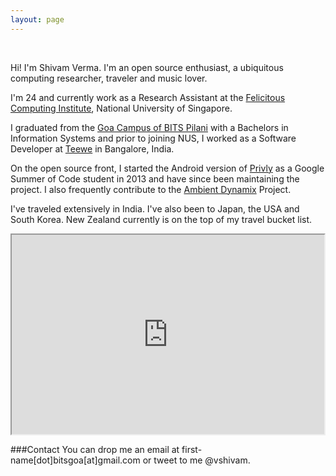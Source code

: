 ```yaml
---
layout: page
---
```


<p >
<div class="message" align="center">
	<a href="https://github.com/vshivam"> <i class="fa fa-github-alt fa-3x"></i></a> &nbsp; &nbsp; 
	<a href="http://stackoverflow.com/users/1239966/shivam-verma"> <i class="fa fa-stack-overflow fa-3x"></i> </a> &nbsp; &nbsp; 
	<a href="https://www.facebook.com/shivam.verma.2707"> <i class="fa fa-facebook fa-3x"></i></a> &nbsp; &nbsp; 
	<a href="https://sg.linkedin.com/in/shivamverma"> <i class="fa fa-linkedin fa-3x"></i></a>&nbsp; &nbsp; 
	<a href="https://twitter.com/vshivam"> <i class="fa fa-twitter fa-3x"></i></a> 
</div>
</p>

Hi! I'm Shivam Verma. I'm an open source enthusiast, a ubiquitous computing researcher, traveler and music lover. 

I'm 24 and currently work as a Research Assistant at the [Felicitous Computing Institute](http://fci.comp.nus.edu.sg/), National University of Singapore.

I graduated from the [Goa Campus of BITS Pilani](https://en.wikipedia.org/wiki/Birla_Institute_of_Technology_and_Science,_Pilani_%E2%80%93_Goa_Campus) with a Bachelors in Information Systems and prior to joining NUS, I worked as a Software Developer at [Teewe](http://teewe.in/) in Bangalore, India. 

On the open source front, I started the Android version of [Privly](https://priv.ly/) as a Google Summer of Code student in 2013 and have since been maintaining the project. I also frequently contribute to the [Ambient Dynamix](http://ambientdynamix.org/) Project. 

I've traveled extensively in India. I've also been to Japan, the USA and South Korea. New Zealand currently is on the top of my travel bucket list. 

<iframe src="https://www.google.com/maps/d/embed?mid=zW38gweCTgWA.kFNiEcQ2r8DY" width="500" height="319"></iframe>

###Contact
You can drop me an email at first-name[dot]bitsgoa[at]gmail.com or tweet to me @vshivam. 